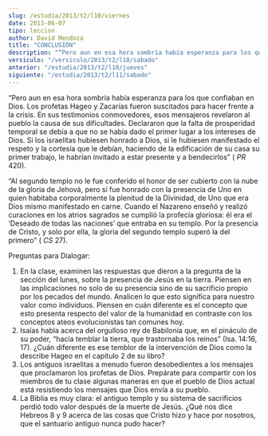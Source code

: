 ```yaml
---
slug: /estudia/2013/t2/l10/viernes
date: 2013-06-07
tipo: leccion
author: David Mendoza
title: "CONCLUSIÓN"
description: "“Pero aun en esa hora sombría había esperanza para los que confiaban en Dios.  Los profetas Hageo y Zacarías fueron suscitados para hacer frente a la crisis.  En sus testimonios conmovedores, esos mensajeros revelaron al pueblo la causa  de sus dificultades. Declararon que la ..."
versiculo: "/versiculo/2013/t2/l10/sabado"
anterior: "/estudia/2013/t2/l10/jueves"
siguiente: "/estudia/2013/t2/l11/sabado"
---
```


“Pero aun en esa hora sombría había esperanza para los que confiaban en Dios. Los profetas Hageo y Zacarías fueron suscitados para hacer frente a la crisis. En sus testimonios conmovedores, esos mensajeros revelaron al pueblo la causa de sus dificultades. Declararon que la falta de prosperidad temporal se debía a que no se había dado el primer lugar a los intereses de Dios. Si los israelitas hubiesen honrado a Dios, si le hubiesen manifestado el respeto y la cortesía que le debían, haciendo de la edificación de su casa su primer trabajo, le habrían invitado a estar presente y a bendecirlos” ( _PR_ 420).

“Al segundo templo no le fue conferido el honor de ser cubierto con la nube de la gloria de Jehová, pero sí fue honrado con la presencia de Uno en quien habitaba corporalmente la plenitud de la Divinidad, de Uno que era Dios mismo manifestado en carne. Cuando el Nazareno enseñó y realizó curaciones en los atrios sagrados se cumplió la profecía gloriosa: él era el ‘Deseado de todas las naciones’ que entraba en su templo. Por la presencia de Cristo, y solo por ella, la gloria del segundo templo superó la del primero” ( _CS_ 27).

 Preguntas para Dialogar:

1.  En la clase, examinen las respuestas que dieron a la pregunta de la sección del lunes, sobre la presencia de Jesús en la tierra. Piensen en las implicaciones no solo de su presencia sino de su sacrificio propio por los pecados del mundo. Analicen lo que esto significa para nuestro valor como individuos. Piensen en cuán diferente es el concepto que esto presenta respecto del valor de la humanidad en contraste con los conceptos ateos evolucionistas tan comunes hoy.
2.  Isaías habla acerca del orgulloso rey de Babilonia que, en el pináculo de su poder, “hacía temblar la tierra, que trastornaba los reinos” (Isa. 14:16, 17). ¿Cuán diferente es ese temblor de la intervención de Dios como la describe Hageo en el capítulo 2 de su libro?
3.  Los antiguos israelitas a menudo fueron desobedientes a los mensajes que proclamaron los profetas de Dios. Prepárate para compartir con los miembros de tu clase algunas maneras en que el pueblo de Dios actual está resistiendo los mensajes que Dios envía a su pueblo.
4.  La Biblia es muy clara: el antiguo templo y su sistema de sacrificios perdió todo valor después de la muerte de Jesús. ¿Qué nos dice Hebreos 8 y 9 acerca de las cosas que Cristo hizo y hace por nosotros, que el santuario antiguo nunca pudo hacer?
